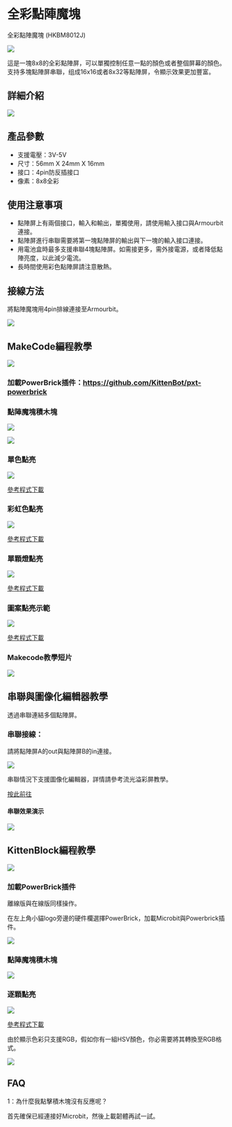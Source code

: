 # 全彩點陣魔塊

全彩點陣魔塊 (HKBM8012J)

![](./images/11_04.png)


這是一塊8x8的全彩點陣屏，可以單獨控制任意一點的顏色或者整個屏幕的顏色。支持多塊點陣屏串聯，组成16x16或者8x32等點陣屏，令顯示效果更加豐富。


## 詳細介紹

![](./images/11_03.png)

## 產品參數

- 支援電壓：3V-5V
- 尺寸：56mm X 24mm X 16mm
- 接口：4pin防反插接口
- 像素：8x8全彩

## 使用注意事項

- 點陣屏上有兩個接口，輸入和輸出，單獨使用，請使用輸入接口與Armourbit連接。
- 點陣屏進行串聯需要將第一塊點陣屏的輸出與下一塊的輸入接口連接。
- 用電池盒時最多支援串聯4塊點陣屏。如需接更多，需外接電源，或者降低點陣亮度，以此減少電流。
- 長時間使用彩色點陣屏請注意散熱。

## 接線方法

將點陣魔塊用4pin排線連接至Armourbit。

![](./images/11_25.png)

## MakeCode編程教學

![](./images/mcbanner.png)

### 加載PowerBrick插件：https://github.com/KittenBot/pxt-powerbrick

### 點陣魔塊積木塊

![](./images/rgbblocks1.png)

![](./images/rgbblocks2.png)

### 單色點亮

![](./images/rgbsingle.png)

[參考程式下載](https://bit.ly/PowerbrickM9_01Hex)

### 彩虹色點亮

![](./images/rgbrainbow.png)

[參考程式下載](https://bit.ly/PowerbrickM9_02Hex)

### 單顆燈點亮

![](./images/rgbpixel.png)

[參考程式下載](https://bit.ly/PowerbrickM9_03Hex)

### 圖案點亮示範

![](./images/rgbpyramid.png)

[參考程式下載](https://bit.ly/PowerbrickM9_04Hex)

### Makecode教學短片

[![](./images/rgbtut.png)](https://www.youtube.com/watch?v=Pmg6Gvg29jo)

## 串聯與圖像化編輯器教學

透過串聯連結多個點陣屏。

### 串聯接線：

請將點陣屏A的out與點陣屏B的in連接。

![](./images/rgbchain.jpg)

串聯情況下支援圖像化編輯器，詳情請參考流光溢彩屏教學。

[按此前往](....//../accessories/LEDMatrix/LEDMatrixDaisyChain.md)

#### 串聯效果演示

![](./images/11_23.png)

## KittenBlock編程教學

![](./images/kbbanner.png)

### 加載PowerBrick插件

離線版與在線版同樣操作。

在左上角小貓logo旁邊的硬件欄選擇PowerBrick，加載Microbit與Powerbrick插件。

![](./kbimages/addextension.png)

### 點陣魔塊積木塊

![](./kbimages/rgbblocks.png)

### 逐顆點亮

![](./kbimages/kbrgb.png)

[參考程式下載](https://bit.ly/PowerbrickM9_01sb3)

由於顯示色彩只支援RGB，假如你有一組HSV顏色，你必需要將其轉換至RGB格式。

![](./kbimages/HSVTORGB.png)

## FAQ

1：為什麼我點擊積木塊沒有反應呢？

首先確保已經連接好Microbit，然後上載韌體再試一試。
